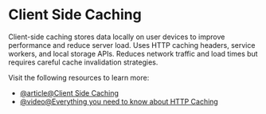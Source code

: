 # Client Side Caching

Client-side caching stores data locally on user devices to improve performance and reduce server load. Uses HTTP caching headers, service workers, and local storage APIs. Reduces network traffic and load times but requires careful cache invalidation strategies.

Visit the following resources to learn more:

- [@article@Client Side Caching](https://redis.io/docs/latest/develop/use/client-side-caching/)
- [@video@Everything you need to know about HTTP Caching](https://www.youtube.com/watch?v=HiBDZgTNpXY)